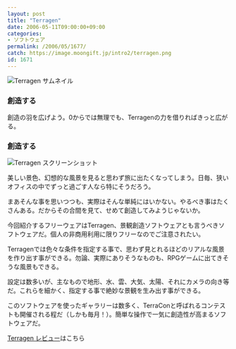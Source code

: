 ```yaml
---
layout: post
title: "Terragen"
date: 2006-05-11T09:00:00+09:00
categories:
- ソフトウェア
permalink: /2006/05/1677/
catch: https://image.moongift.jp/intro2/terragen.png
id: 1671
---
```

 ![Terragen サムネイル](https://image.moongift.jp/intro2/terragen.t.png "Terragen サムネイル")
  

### 創造する
  
創造の羽を広げよう。0からでは無理でも、Terragenの力を借りればきっと広がる。  
<!--more-->  

### 創造する
  

![Terragen スクリーンショット](https://image.moongift.jp/intro2/terragen.png "Terragen スクリーンショット")

  

美しい景色、幻想的な風景を見ると思わず旅に出たくなってしまう。日毎、狭いオフィスの中でずっと過ごす人なら特にそうだろう。

  

まあそんな事を思いつつも、実際はそんな単純にはいかない。やるべき事はたくさんある。だからその合間を見て、せめて創造してみようじゃないか。

  

今回紹介するフリーウェアはTerragen、景観創造ソフトウェアとも言うべきソフトウェアだ。個人の非商用利用に限りフリーなのでご注意されたい。

  

Terragenでは色々な条件を指定する事で、思わず見とれるほどのリアルな風景を作り出す事ができる。勿論、実際にありそうなものも、RPGゲームに出てきそうな風景もできる。

  

設定は数多いが、主なもので地形、水、雲、大気、太陽、それにカメラの向き等だ。これらを細かく、指定する事で絶妙な景観を生み出す事ができる。

  

このソフトウェアを使ったギャラリーは数多く、TerraConと呼ばれるコンテストも開催される程だ（しかも毎月！）。簡単な操作で一気に創造性が高まるソフトウェアだ。

  

[Terragen レビュー](http://fw.moongift.jp/review/i-1681.html)はこちら


